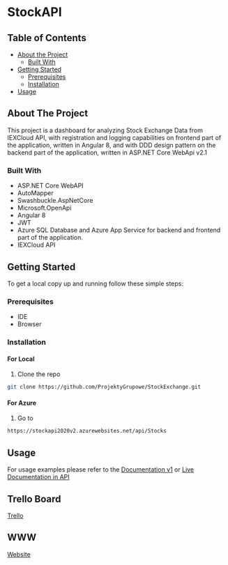 <h1>StockAPI</h1>

<!-- TABLE OF CONTENTS -->
## Table of Contents

* [About the Project](#about-the-project)
  * [Built With](#built-with)
* [Getting Started](#getting-started)
  * [Prerequisites](#prerequisites)
  * [Installation](#installation)
* [Usage](#usage)

<!-- ABOUT THE PROJECT -->
## About The Project
This project is a dashboard for analyzing Stock Exchange Data from IEXCloud API, with registration and logging capabilities on frontend part of the application, written in Angular 8, and with DDD design pattern on the backend part of the application, written in ASP.NET Core WebApi v2.1

### Built With
* ASP.NET Core WebAPI
* AutoMapper
* Swashbuckle.AspNetCore
* Microsoft.OpenApi
* Angular 8
* JWT
* Azure SQL Database and Azure App Service for backend and frontend part of the application.
* IEXCloud API

<!-- GETTING STARTED -->
## Getting Started

To get a local copy up and running follow these simple steps:

### Prerequisites
* IDE
* Browser

### Installation


#### For Local
1. Clone the repo
```sh
git clone https://github.com/ProjektyGrupowe/StockExchange.git
```

#### For Azure
1. Go to
```sh
https://stockapi2020v2.azurewebsites.net/api/Stocks
```

<!-- USAGE EXAMPLES -->
## Usage
For usage examples please refer to the [Documentation v1](https://app.swaggerhub.com/apis-docs/lukaszszafranski/stock-api/v1) or [Live Documentation in API](https://stockapi2020v2.azurewebsites.net/swagger/index.html)

## Trello Board
[Trello](https://trello.com/b/urwhTkAJ/aspnet)

## WWW
[Website](https://stockanalytics2020.azurewebsites.net)
